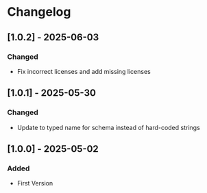 # Changelog
## [1.0.2] - 2025-06-03
### Changed
- Fix incorrect licenses and add missing licenses

## [1.0.1] - 2025-05-30
### Changed
- Update to typed name for schema instead of hard-coded strings

## [1.0.0] - 2025-05-02
### Added
- First Version
